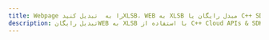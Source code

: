 ---title: Webpage را به  تبدیل کنیدXLSB، WEB به XLSB مبدل رایگان یا C++ SDKdescription: تبدیل رایگانWEB به XLSB با استفاده از C++ Cloud APIs & SDK همچنین اسناد PDF را در Cloud ایجاد، ویرایش و رندر کنید.---